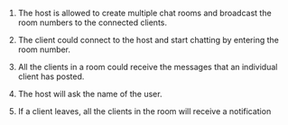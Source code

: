 1. The host is allowed to create multiple chat rooms and broadcast the room numbers to the connected clients. 

2. The client could connect to the host and start chatting by entering the room number. 

3. All the clients in a room could receive the messages that an individual client has posted. 

4. The host will ask the name of the user. 

5. If a client leaves, all the clients in the room will receive a notification
